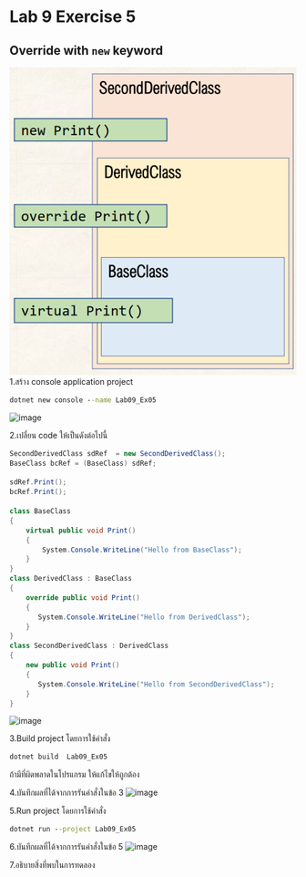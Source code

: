 # Lab 9 Exercise 5

## Override with `new` keyword
![alt text](./Pictures/image03.png)
1.สร้าง console application project

```cmd
dotnet new console --name Lab09_Ex05
```
![image](https://github.com/AnchisaPhetnoi/03376836-OOP-2566-Lab-09/assets/144197034/86d079a4-4360-4b46-856d-c04349afa2c5)

2.เปลี่ยน code ให้เป็นดังต่อไปนี้

```cs
SecondDerivedClass sdRef  = new SecondDerivedClass();
BaseClass bcRef = (BaseClass) sdRef;

sdRef.Print();
bcRef.Print();

class BaseClass
{
    virtual public void Print()
    {
        System.Console.WriteLine("Hello from BaseClass");
    }
}
class DerivedClass : BaseClass
{
    override public void Print()
    {
       System.Console.WriteLine("Hello from DerivedClass");
    }
}
class SecondDerivedClass : DerivedClass
{
    new public void Print()
    {
       System.Console.WriteLine("Hello from SecondDerivedClass");
    }
}
```
![image](https://github.com/AnchisaPhetnoi/03376836-OOP-2566-Lab-09/assets/144197034/e4b0731f-5eae-4745-aafe-6cbf37eb9c41)

3.Build project โดยการใช้คำสั่ง

```cmd
dotnet build  Lab09_Ex05
```

ถ้ามีที่ผิดพลาดในโปรแกรม ให้แก้ไขให้ถูกต้อง

4.บันทึกผลที่ได้จากการรันคำสั่งในข้อ 3
![image](https://github.com/AnchisaPhetnoi/03376836-OOP-2566-Lab-09/assets/144197034/e262e86e-a38b-4539-b33e-ddb9862a4e02)

5.Run project โดยการใช้คำสั่ง

```cmd
dotnet run --project Lab09_Ex05
```

6.บันทึกผลที่ได้จากการรันคำสั่งในข้อ 5
![image](https://github.com/AnchisaPhetnoi/03376836-OOP-2566-Lab-09/assets/144197034/9a0f9ebc-f5b2-4dce-9fb6-b2a088093b22)

7.อธิบายสิ่งที่พบในการทดลอง

